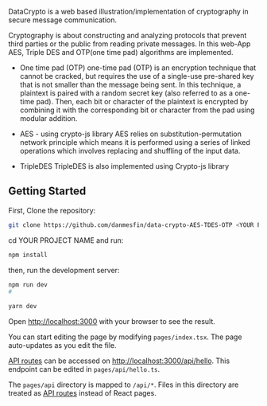DataCrypto is a web based illustration/implementation of cryptography in secure message communication.

Cryptography is about constructing and analyzing protocols that prevent third
parties or the public from reading private messages. In this web-App AES, Triple
DES and OTP(one time pad) algorithms are implemented.

- One time pad (OTP)
  one-time pad (OTP) is an encryption technique that cannot be cracked, but requires the use of a
  single-use pre-shared key that is not smaller than the message being sent. In this technique, a
  plaintext is paired with a random secret key (also referred to as a one-time pad). Then, each bit
  or character of the plaintext is encrypted by combining it with the corresponding bit or character
  from the pad using modular addition.

- AES - using crypto-js library
  AES relies on substitution-permutation network principle which means it is performed using a
  series of linked operations which involves replacing and shuffling of the input data.

- TripleDES
  TripleDES is also implemented using Crypto-js library

## Getting Started

First, Clone the repository:

```bash
git clone https://github.com/danmesfin/data-crypto-AES-TDES-OTP <YOUR PROJECT NAME>

```

cd YOUR PROJECT NAME and run:

```bash
npm install
```

then, run the development server:

```bash
npm run dev
#

yarn dev
```

Open [http://localhost:3000](http://localhost:3000) with your browser to see the result.

You can start editing the page by modifying `pages/index.tsx`. The page auto-updates as you edit the file.

[API routes](https://nextjs.org/docs/api-routes/introduction) can be accessed on [http://localhost:3000/api/hello](http://localhost:3000/api/hello). This endpoint can be edited in `pages/api/hello.ts`.

The `pages/api` directory is mapped to `/api/*`. Files in this directory are treated as [API routes](https://nextjs.org/docs/api-routes/introduction) instead of React pages.
